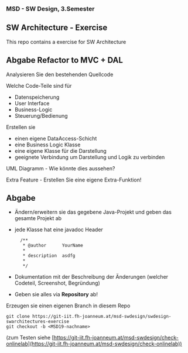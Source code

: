 ### MSD - SW Design, 3.Semester

## SW Architecture - Exercise

This repo contains a exercise for SW Architecture

## Abgabe Refactor to MVC + DAL

Analysieren Sie den bestehenden Quellcode

Welche Code-Teile sind für

* Datenspeicherung
* User Interface
* Business-Logic
* Steuerung/Bedienung

Erstellen sie

*  einen eigene DataAccess-Schicht
*  eine Business Logic Klasse
*  eine eigene Klasse für die Darstellung
*  geeignete Verbindung um Darstellung und Logik zu verbinden

UML Diagramm -  Wie könnte dies aussehen?

Extra Feature - Erstellen Sie eine eigene Extra-Funktion!



## Abgabe 


* Ändern/erweitern sie das gegebene Java-Projekt und geben das gesamte Projekt ab
 
* jede Klasse hat eine javadoc Header 
	
		/**
		 * @author 		YourName
		 * 
		 * description	asdfg
		 * 
		 */


*  Dokumentation mit der Beschreibung der Änderungen (welcher Codeteil, Screenshot, Begründung)
 
* Geben sie alles via **Repository** ab!

Erzeugen sie einen eigenen Branch in diesem Repo

	git clone https://git-iit.fh-joanneum.at/msd-swdesign/swdesign-swarchitectures-exercise
	git checkout -b <MSD19-nachname> 


(zum Testen siehe [https://git-iit.fh-joanneum.at/msd-swdesign/check-onlinelab](https://git-iit.fh-joanneum.at/msd-swdesign/check-onlinelab))
